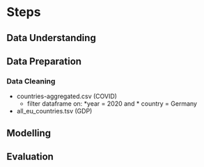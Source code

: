 # Steps

## Data Understanding

## Data Preparation

### Data Cleaning

* countries-aggregated.csv (COVID)
  * filter dataframe on:
        *year = 2020 and
        * country = Germany
* all_eu_countries.tsv (GDP)

## Modelling

## Evaluation
